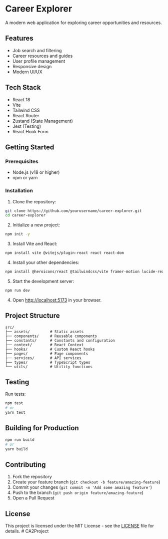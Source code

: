 # Career Explorer

A modern web application for exploring career opportunities and resources.

## Features

- Job search and filtering
- Career resources and guides
- User profile management
- Responsive design
- Modern UI/UX

## Tech Stack

- React 18
- Vite
- Tailwind CSS
- React Router
- Zustand (State Management)
- Jest (Testing)
- React Hook Form

## Getting Started

### Prerequisites

- Node.js (v18 or higher)
- npm or yarn

### Installation

1. Clone the repository:
```bash
git clone https://github.com/yourusername/career-explorer.git
cd career-explorer
```

2. Initialize a new project:
```bash
npm init -y
```

3. Install Vite and React:
```bash
npm install vite @vitejs/plugin-react react react-dom
```

4. Install your other dependencies:
```bash
npm install @heroicons/react @tailwindcss/vite framer-motion lucide-react react-icons react-router-dom tailwindcss
```

5. Start the development server:
```bash
npm run dev
```

4. Open [http://localhost:5173](http://localhost:5173) in your browser.

## Project Structure

```
src/
├── assets/         # Static assets
├── components/     # Reusable components
├── constants/      # Constants and configuration
├── context/        # React Context
├── hooks/          # Custom React hooks
├── pages/          # Page components
├── services/       # API services
├── types/          # TypeScript types
└── utils/          # Utility functions
```

## Testing

Run tests:
```bash
npm test
# or
yarn test
```

## Building for Production

```bash
npm run build
# or
yarn build
```

## Contributing

1. Fork the repository
2. Create your feature branch (`git checkout -b feature/amazing-feature`)
3. Commit your changes (`git commit -m 'Add some amazing feature'`)
4. Push to the branch (`git push origin feature/amazing-feature`)
5. Open a Pull Request

## License

This project is licensed under the MIT License - see the [LICENSE](LICENSE) file for details.
#   C A 2 P r o j e c t  
 